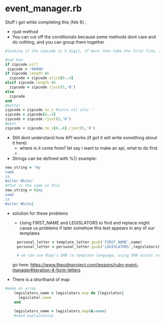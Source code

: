 # event_manager.rb

Stuff i got while completing this (feb 6) :
- rjust method
- You can cut off the conditionals because some methods dont care and do nothing, and you can group them together
```ruby
#looking if the zipcode is 5 digit, if more then take the first five, if less add zero to the front until five, if empty then make it 00000

#not bad
if zipcode.nil?
 zipcode = '00000'
if zipcode.length >5
  zipcode = zipcode.slice[0..4]
elsif zipcode.length <5
  zipcode = zipcode.rjust(5,'0')
else
  zipcode
end
#better
zipcode = zipcode.to_s #turns nil into ''
zipcode = zipcode[0..4]
zipcode = zipcode.rjust(5,'0')
#best
zipcode = zipcode.to_s[0..4].rjust(5,'0')
```
- Still dont understand how API works (if got it will write something about it here)
  - where is it come from? let say i want to make an api, what to do first
  - 
- Strings can be defined with %{} example:
```ruby
new_string = 'my
name
is 
Walter White'
#that is the same as this
new_string = %{my
name
is
Walter White}
```
- solution for these problems
  - Using FIRST_NAME and LEGISLATORS to find and replace might cause us problems if later somehow this text appears in any of our templates
  ```ruby
    personal_letter = template_letter.gsub('FIRST_NAME',name)
    personal_letter = personal_letter.gsub('LEGISLATORS',legislators)

    # we can use Ruby's ERB (a template language, using ERB actual ruby code can be added to any plain text for the purpose of generating document detail and/or flow control)

  ```
  go here:
  https://www.theodinproject.com/lessons/ruby-event-manager#iteration-4-form-letters

- There is a shorthand of map
```ruby
#make an array
    legislators_name = legislators.map do |legislator|
      legislator.name
    end 

    legislators_name = legislators.map(&:name)
    #need explaination
```
